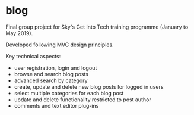 # blog
Final group project for Sky's Get Into Tech training programme (January to May 2019). 

Developed following MVC design principles.

Key technical aspects:
- user registration, login and logout
- browse and search blog posts
- advanced search by category
- create, update and delete new blog posts for logged in users
- select multiple categories for each blog post
- update and delete functionality restricted to post author
- comments and text editor plug-ins 

